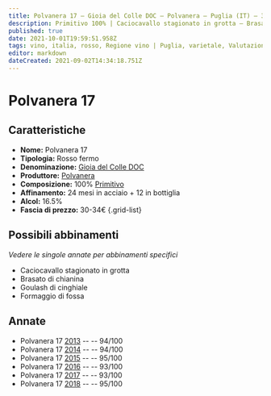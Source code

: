 ```yaml
---
title: Polvanera 17 – Gioia del Colle DOC – Polvanera – Puglia (IT) – 30-34€ – 5★
description: Primitivo 100% | Caciocavallo stagionato in grotta – Brasato di chianina – Goulash di cinghiale – Alimento | formaggio, Alimento-dettagli | Formaggio di fossa
published: true
date: 2021-10-01T19:59:51.958Z
tags: vino, italia, rosso, Regione vino | Puglia, varietale, Valutazioni | 5 stelle, primitivo, Alimento | formaggio, Alimento-dettagli | Caciocavallo stagionato in grotta, brasato di chianina, goulash di cinghiale, Formaggio di fossa, Prezzi | 30-34€
editor: markdown
dateCreated: 2021-09-02T14:34:18.751Z
---
```


# Polvanera 17

## Caratteristiche
- **Nome:** Polvanera 17
- **Tipologia:** Rosso fermo
- **Denominazione:** [Gioia del Colle DOC](/denominazioni/Italia/Puglia/DOC/Gioia-del-Colle)
- **Produttore:** [Polvanera](/produttori/Italia/Puglia/Polvanera) 
- **Composizione:** 100% [Primitivo](/vitigni/Italia/bacca-nera/primitivo)
- **Affinamento:** 24 mesi in acciaio + 12 in bottiglia
- **Alcol:** 16.5%
- **Fascia di prezzo:** 30-34€
{.grid-list}



## Possibili abbinamenti
*Vedere le singole annate per abbinamenti specifici*

- Caciocavallo stagionato in grotta 
- Brasato di chianina 
- Goulash di cinghiale 
- Formaggio di fossa

## Annate

- Polvanera 17 [2013](vini/Italia/Puglia/Polvanera/Polvanera-17/2013) -- <span class="star-5"></span> -- 94/100
- Polvanera 17 [2014](vini/Italia/Puglia/Polvanera/Polvanera-17/2014) -- <span class="star-5"></span> -- 94/100
- Polvanera 17 [2015](vini/Italia/Puglia/Polvanera/Polvanera-17/2015) -- <span class="star-5"></span> -- 95/100
- Polvanera 17 [2016](vini/Italia/Puglia/Polvanera/Polvanera-17/2016) -- <span class="star-5"></span> -- 93/100
- Polvanera 17 [2017](vini/Italia/Puglia/Polvanera/Polvanera-17/2017) -- <span class="star-5"></span> -- 93/100
- Polvanera 17 [2018](vini/Italia/Puglia/Polvanera/Polvanera-17/2018) -- <span class="star-5"></span> -- 95/100
